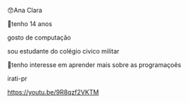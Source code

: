 😙Ana Clara

🤡tenho 14 anos

gosto de computação

sou estudante do colégio civico militar 

👾tenho interesse em aprender mais sobre as programaçoẽs

irati-pr

https://youtu.be/9R8qzf2VKTM





